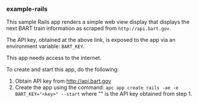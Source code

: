 ### example-rails

This sample Rails app renders a simple web view display that displays the next BART train information as scraped from `http://api.bart.gov`.

The API key, obtained at the above link, is exposed to the app via an environment variable: `BART_KEY`.

This app needs access to the internet.

To create and start this app, do the following:

1. Obtain API key from http://api.bart.gov
2. Create the app using the command: `apc app create rails -ae -e BART_KEY="<key>" --start` where "<key>" is the API key obtained from step 1.
